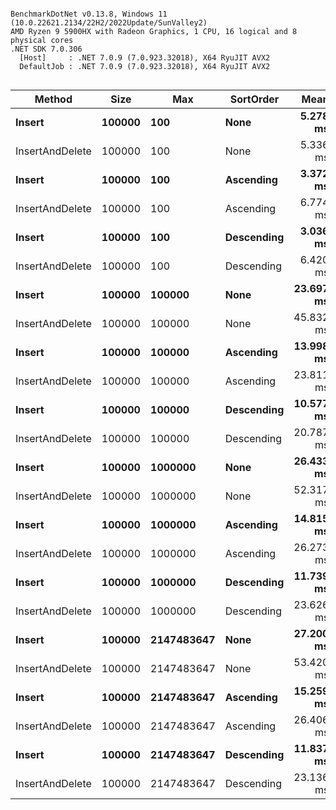 ```

BenchmarkDotNet v0.13.8, Windows 11 (10.0.22621.2134/22H2/2022Update/SunValley2)
AMD Ryzen 9 5900HX with Radeon Graphics, 1 CPU, 16 logical and 8 physical cores
.NET SDK 7.0.306
  [Host]     : .NET 7.0.9 (7.0.923.32018), X64 RyuJIT AVX2
  DefaultJob : .NET 7.0.9 (7.0.923.32018), X64 RyuJIT AVX2


```
| Method          | Size   | Max        | SortOrder  | Mean      | Error     | StdDev    |
|---------------- |------- |----------- |----------- |----------:|----------:|----------:|
| **Insert**          | **100000** | **100**        | **None**       |  **5.278 ms** | **0.1044 ms** | **0.2155 ms** |
| InsertAndDelete | 100000 | 100        | None       |  5.336 ms | 0.1019 ms | 0.1289 ms |
| **Insert**          | **100000** | **100**        | **Ascending**  |  **3.372 ms** | **0.0662 ms** | **0.0991 ms** |
| InsertAndDelete | 100000 | 100        | Ascending  |  6.774 ms | 0.1342 ms | 0.1697 ms |
| **Insert**          | **100000** | **100**        | **Descending** |  **3.036 ms** | **0.0586 ms** | **0.0761 ms** |
| InsertAndDelete | 100000 | 100        | Descending |  6.420 ms | 0.1237 ms | 0.1609 ms |
| **Insert**          | **100000** | **100000**     | **None**       | **23.697 ms** | **0.4731 ms** | **0.4858 ms** |
| InsertAndDelete | 100000 | 100000     | None       | 45.832 ms | 0.9156 ms | 0.9797 ms |
| **Insert**          | **100000** | **100000**     | **Ascending**  | **13.998 ms** | **0.2784 ms** | **0.4575 ms** |
| InsertAndDelete | 100000 | 100000     | Ascending  | 23.811 ms | 0.4739 ms | 0.6486 ms |
| **Insert**          | **100000** | **100000**     | **Descending** | **10.577 ms** | **0.2007 ms** | **0.1971 ms** |
| InsertAndDelete | 100000 | 100000     | Descending | 20.787 ms | 0.4065 ms | 0.6447 ms |
| **Insert**          | **100000** | **1000000**    | **None**       | **26.433 ms** | **0.5256 ms** | **0.6834 ms** |
| InsertAndDelete | 100000 | 1000000    | None       | 52.317 ms | 0.9039 ms | 0.8013 ms |
| **Insert**          | **100000** | **1000000**    | **Ascending**  | **14.815 ms** | **0.2887 ms** | **0.2700 ms** |
| InsertAndDelete | 100000 | 1000000    | Ascending  | 26.273 ms | 0.4886 ms | 0.4570 ms |
| **Insert**          | **100000** | **1000000**    | **Descending** | **11.739 ms** | **0.2085 ms** | **0.1951 ms** |
| InsertAndDelete | 100000 | 1000000    | Descending | 23.626 ms | 0.4157 ms | 0.3471 ms |
| **Insert**          | **100000** | **2147483647** | **None**       | **27.200 ms** | **0.5158 ms** | **0.5519 ms** |
| InsertAndDelete | 100000 | 2147483647 | None       | 53.420 ms | 1.0271 ms | 1.2227 ms |
| **Insert**          | **100000** | **2147483647** | **Ascending**  | **15.259 ms** | **0.3041 ms** | **0.3620 ms** |
| InsertAndDelete | 100000 | 2147483647 | Ascending  | 26.406 ms | 0.5159 ms | 0.6141 ms |
| **Insert**          | **100000** | **2147483647** | **Descending** | **11.837 ms** | **0.2295 ms** | **0.2550 ms** |
| InsertAndDelete | 100000 | 2147483647 | Descending | 23.136 ms | 0.4437 ms | 0.5770 ms |
